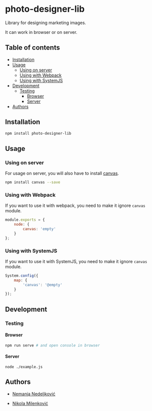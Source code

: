 # photo-designer-lib


Library for designing marketing images. 

It can work in browser or on server. 

## Table of contents

<!-- vim-markdown-toc GFM -->

* [Installation](#installation)
* [Usage](#usage)
	* [Using on server](#using-on-server)
	* [Using with Webpack](#using-with-webpack)
	* [Using with SystemJS](#using-with-systemjs)
* [Development](#development)
	* [Testing](#testing)
		* [Browser](#browser)
		* [Server](#server)
* [Authors](#authors)

<!-- vim-markdown-toc -->

## Installation

```bash
npm install photo-designer-lib
```

## Usage

### Using on server

For usage on server, you will also have to install [canvas](https://github.com/Automattic/node-canvas). 

```bash
npm install canvas --save
```

### Using with Webpack

If you want to use it with webpack, you need to make it ignore ``canvas`` module. 

```javascript
module.exports = {
	node: {
		canvas: 'empty'
	}
};
```

### Using with SystemJS

If you want to use it with SystemJS, you need to make it ignore ``canvas`` module. 

```javascript
System.config({
	map: {
		'canvas': '@empty'
	}
});
```

## Development

### Testing

#### Browser

```bash
npm run serve # and open console in browser
```

#### Server

```
node ./example.js
```

## Authors

 * [Nemanja Nedeljković](https://nemanja.top/)

 * [Nikola Milenković](https://github.com/nikolamilenkovic)


